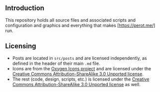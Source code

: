 Introduction
------------

This repository holds all source files and associated scripts and configuration and graphics and everything that makes [https://perot.me/] run.

Licensing
---------

* Posts are located in `src/posts` and are licensed independently, as defined in the header of their main `.md` file.
* Icons are from the [Oxygen Icons project] and are licensed under the [Creative Commons Attribution-ShareAlike 3.0 Unported license].
* The rest (code, design, scripts, etc.) is licensed under the [Creative Commons Attribution-ShareAlike 3.0 Unported license] as well.

[https://perot.me/]: https://perot.me/
[Oxygen Icons project]: http://www.oxygen-icons.org/
[Creative Commons Attribution-ShareAlike 3.0 Unported license]: https://creativecommons.org/licenses/by-sa/3.0/
